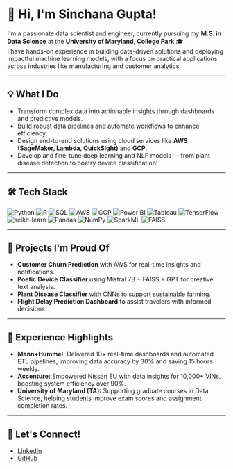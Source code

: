 # 🚀 Hi, I'm Sinchana Gupta!

I'm a passionate data scientist and engineer, currently pursuing my **M.S. in Data Science** at the **University of Maryland, College Park** 🎓.  
I have hands-on experience in building data-driven solutions and deploying impactful machine learning models, with a focus on practical applications across industries like manufacturing and customer analytics.

---

## 💡 What I Do

- Transform complex data into actionable insights through dashboards and predictive models.
- Build robust data pipelines and automate workflows to enhance efficiency.
- Design end-to-end solutions using cloud services like **AWS (SageMaker, Lambda, QuickSight)** and **GCP**.
- Develop and fine-tune deep learning and NLP models — from plant disease detection to poetry device classification!

---

## 🛠️ Tech Stack

![Python](https://img.shields.io/badge/Python-3670A0?style=for-the-badge&logo=python&logoColor=white)
![R](https://img.shields.io/badge/R-276DC3?style=for-the-badge&logo=r&logoColor=white)
![SQL](https://img.shields.io/badge/SQL-FFCC00?style=for-the-badge&logo=postgresql&logoColor=white)
![AWS](https://img.shields.io/badge/AWS-FF9900?style=for-the-badge&logo=amazon-aws&logoColor=white)
![GCP](https://img.shields.io/badge/GCP-4285F4?style=for-the-badge&logo=google-cloud&logoColor=white)
![Power BI](https://img.shields.io/badge/PowerBI-F2C811?style=for-the-badge&logo=powerbi&logoColor=white)
![Tableau](https://img.shields.io/badge/Tableau-E97627?style=for-the-badge&logo=tableau&logoColor=white)
![TensorFlow](https://img.shields.io/badge/TensorFlow-FF6F00?style=for-the-badge&logo=tensorflow&logoColor=white)
![scikit-learn](https://img.shields.io/badge/scikit--learn-F7931E?style=for-the-badge&logo=scikit-learn&logoColor=white)
![Pandas](https://img.shields.io/badge/Pandas-150458?style=for-the-badge&logo=pandas&logoColor=white)
![NumPy](https://img.shields.io/badge/NumPy-013243?style=for-the-badge&logo=numpy&logoColor=white)
![SparkML](https://img.shields.io/badge/Apache%20Spark-F3022B?style=for-the-badge&logo=apachespark&logoColor=white)
![FAISS](https://img.shields.io/badge/FAISS-009688?style=for-the-badge)

---

## 🌟 Projects I'm Proud Of

- **Customer Churn Prediction** with AWS for real-time insights and notifications.
- **Poetic Device Classifier** using Mistral 7B + FAISS + GPT for creative text analysis.
- **Plant Disease Classifier** with CNNs to support sustainable farming.
- **Flight Delay Prediction Dashboard** to assist travelers with informed decisions.

---

## 💼 Experience Highlights

- **Mann+Hummel:** Delivered 10+ real-time dashboards and automated ETL pipelines, improving data accuracy by 30% and saving 15 hours weekly.
- **Accenture:** Empowered Nissan EU with data insights for 10,000+ VINs, boosting system efficiency over 90%.
- **University of Maryland (TA):** Supporting graduate courses in Data Science, helping students improve exam scores and assignment completion rates.

---

## 🔗 Let's Connect!

- [LinkedIn](https://www.linkedin.com/in/sinchana-gupta/)
- [GitHub](https://github.com/sinchana9924)
